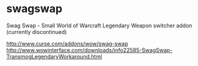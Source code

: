 # swagswap

Swag Swap - Small World of Warcraft Legendary Weapon switcher addon (currently discontinued)

http://www.curse.com/addons/wow/swag-swap
http://www.wowinterface.com/downloads/info22585-SwagSwap-TransmogLegendaryWorkaround.html
